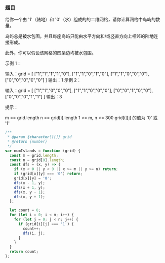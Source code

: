 <!-- @format -->

### 题目

给你一个由 '1'（陆地）和 '0'（水）组成的的二维网格，请你计算网格中岛屿的数量。

岛屿总是被水包围，并且每座岛屿只能由水平方向和/或竖直方向上相邻的陆地连接形成。

此外，你可以假设该网格的四条边均被水包围。

示例 1：

输入：grid = [
["1","1","1","1","0"],
["1","1","0","1","0"],
["1","1","0","0","0"],
["0","0","0","0","0"]
]
输出：1
示例 2：

输入：grid = [
["1","1","0","0","0"],
["1","1","0","0","0"],
["0","0","1","0","0"],
["0","0","0","1","1"]
]
输出：3

提示：

m == grid.length
n == grid[i].length
1 <= m, n <= 300
grid[i][j] 的值为 '0' 或 '1'

```js
/**
 * @param {character[][]} grid
 * @return {number}
 */
var numIslands = function (grid) {
  const m = grid.length;
  const n = grid[0].length;
  const dfs = (x, y) => {
    if (x < 0 || y < 0 || x >= m || y >= n) return;
    if (grid[x][y] === '0') return;
    grid[x][y] = '0';
    dfs(x - 1, y);
    dfs(x + 1, y);
    dfs(x, y - 1);
    dfs(x, y + 1);
  };

  let count = 0;
  for (let i = 0; i < m; i++) {
    for (let j = 0; j < n; j++) {
      if (grid[i][j] === '1') {
        count++;
        dfs(i, j);
      }
    }
  }
  return count;
};
```
